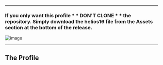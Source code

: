 ----
### If you only want this profile * * DON'T  CLONE * * the repository.  Simply download the __helios16__ file from the **Assets** section at the bottom of the release.
![image](https://github.com/HeliosProfiles/DCS-Spitfire-LFMkIX-Profile-By-MadKreator37/assets/18526232/8a8211fe-5996-458c-864f-34a723bcfe89)

----
## The Profile
